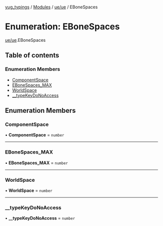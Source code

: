 [yug_typings](../README.md) / [Modules](../modules.md) / [ue/ue](../modules/ue_ue.md) / EBoneSpaces

# Enumeration: EBoneSpaces

[ue/ue](../modules/ue_ue.md).EBoneSpaces

## Table of contents

### Enumeration Members

- [ComponentSpace](ue_ue.EBoneSpaces.md#componentspace)
- [EBoneSpaces\_MAX](ue_ue.EBoneSpaces.md#ebonespaces_max)
- [WorldSpace](ue_ue.EBoneSpaces.md#worldspace)
- [\_\_typeKeyDoNoAccess](ue_ue.EBoneSpaces.md#__typekeydonoaccess)

## Enumeration Members

### ComponentSpace

• **ComponentSpace** = `number`

___

### EBoneSpaces\_MAX

• **EBoneSpaces\_MAX** = `number`

___

### WorldSpace

• **WorldSpace** = `number`

___

### \_\_typeKeyDoNoAccess

• **\_\_typeKeyDoNoAccess** = `number`
